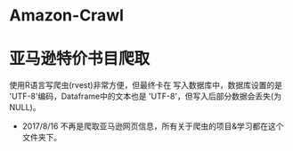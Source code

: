 # Amazon-Crawl
# 亚马逊特价书目爬取

使用R语言写爬虫(rvest)非常方便，但最终卡在 写入数据库中，数据库设置的是 'UTF-8'编码，Dataframe中的文本也是 'UTF-8'，但写入后部分数据会丢失(为NULL)。

* 2017/8/16
不再是爬取亚马逊网页信息，所有关于爬虫的项目&学习都在这个文件夹下。
